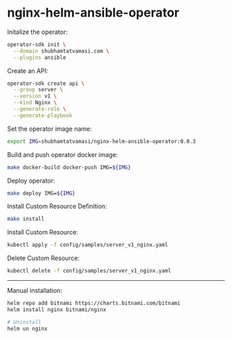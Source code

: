 # nginx-helm-ansible-operator

Initalize the operator:
```bash
operator-sdk init \
  --domain shubhamtatvamasi.com \
  --plugins ansible
```

Create an API:
```bash
operator-sdk create api \
  --group server \
  --version v1 \
  --kind Nginx \
  --generate-role \
  --generate-playbook
```

Set the operator image name:
```bash
export IMG=shubhamtatvamasi/nginx-helm-ansible-operator:0.0.3
```

Build and push operator docker image:
```bash
make docker-build docker-push IMG=${IMG}
```

Deploy operator:
```bash
make deploy IMG=${IMG}
```

Install Custom Resource Definition:
```bash
make install
```

Install Custom Resource:
```bash
kubectl apply -f config/samples/server_v1_nginx.yaml
```

Delete Custom Resource:
```bash
kubectl delete -f config/samples/server_v1_nginx.yaml
```

---

Manual installation:
```bash
helm repo add bitnami https://charts.bitnami.com/bitnami
helm install nginx bitnami/nginx

# Uninstall
helm un nginx
```

